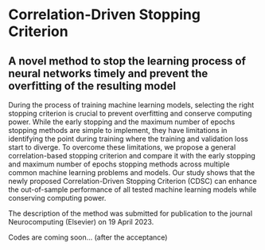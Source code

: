 # Correlation-Driven Stopping Criterion

## A novel method to stop the learning process of neural networks timely and prevent the overfitting of the resulting model

During the process of training machine learning models, selecting the right stopping criterion is crucial to prevent overfitting and conserve computing power. While the early stopping and the maximum number of epochs stopping methods are simple to implement, they have limitations in identifying the point during training where the training and validation loss start to diverge. To overcome these limitations, we propose a general correlation-based stopping criterion and compare it with the early stopping and maximum number of epochs stopping methods across multiple common machine learning problems and models. Our study shows that the newly proposed Correlation-Driven Stopping Criterion (CDSC) can enhance the out-of-sample performance of all tested machine learning models while conserving computing power.

The description of the method was submitted for publication to the journal Neurocomputing (Elsevier) on 19 April 2023.

Codes are coming soon... (after the acceptance)

